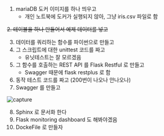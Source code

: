 1. mariaDB 도커 이미지를 하나 띄우고  
    - 개인 노트북에 도커가 실행되지 않아, 그냥 iris.csv 파일로 함

~~2. 테이블을 하나 만들어서 예제 데이터를 넣고~~

3. 데이터를 쿼리하는 함수를 파이썬으로 만들고  
4. 그 스크립트에 대한 unittest 코드를 짜고  
    - 유닛테스트는 잘 모르겠음
5. 그 함수를 호출하는 REST API 를 Flask Restful 로 만들고
    - Swagger 때문에 flask restplus 로 함
6. 동작 테스트 코드를 짜고 (200번이 나오나 안나오나)  
7. Swagger 를 만들고  

![capture](https://user-images.githubusercontent.com/37063919/73609834-b4831080-4614-11ea-9d2a-c5ee2fab7dbb.PNG)

8. Sphinx 로 문서화 한다  
9. Flask monitoring dashboard 도 해봐야겠음  
10. DockeFile 로 만들자
